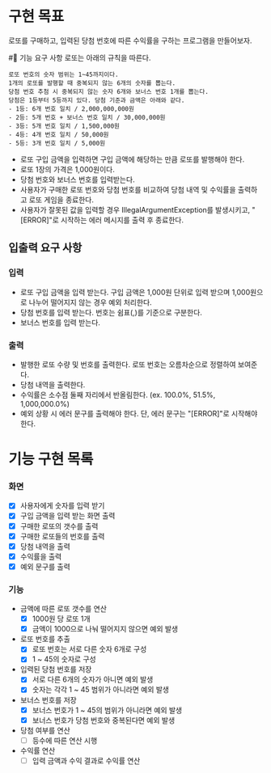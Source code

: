 # 구현 목표
로또를 구매하고, 입력된 당첨 번호에 따른 수익률을 구하는 프로그램을 만들어보자.

#🚀 기능 요구 사항
로또는 아래의 규칙을 따른다.

    로또 번호의 숫자 범위는 1~45까지이다.
    1개의 로또를 발행할 때 중복되지 않는 6개의 숫자를 뽑는다.
    당첨 번호 추첨 시 중복되지 않는 숫자 6개와 보너스 번호 1개를 뽑는다.
    당첨은 1등부터 5등까지 있다. 당첨 기준과 금액은 아래와 같다.
    - 1등: 6개 번호 일치 / 2,000,000,000원
    - 2등: 5개 번호 + 보너스 번호 일치 / 30,000,000원
    - 3등: 5개 번호 일치 / 1,500,000원
    - 4등: 4개 번호 일치 / 50,000원
    - 5등: 3개 번호 일치 / 5,000원

- 로또 구입 금액을 입력하면 구입 금액에 해당하는 만큼 로또를 발행해야 한다.
- 로또 1장의 가격은 1,000원이다.
- 당첨 번호와 보너스 번호를 입력받는다.
- 사용자가 구매한 로또 번호와 당첨 번호를 비교하여 당첨 내역 및 수익률을 출력하고 로또 게임을 종료한다.
- 사용자가 잘못된 값을 입력할 경우 IllegalArgumentException를 발생시키고, "[ERROR]"로 시작하는 에러 메시지를 출력 후 종료한다.

## 입출력 요구 사항
### 입력
- 로또 구입 금액을 입력 받는다. 구입 금액은 1,000원 단위로 입력 받으며 1,000원으로 나누어 떨어지지 않는 경우 예외 처리한다.
- 당첨 번호를 입력 받는다. 번호는 쉼표(,)를 기준으로 구분한다.
- 보너스 번호를 입력 받는다.
 
### 출력
- 발행한 로또 수량 및 번호를 출력한다. 로또 번호는 오름차순으로 정렬하여 보여준다.
- 당첨 내역을 출력한다.
- 수익률은 소수점 둘째 자리에서 반올림한다. (ex. 100.0%, 51.5%, 1,000,000.0%)
- 예외 상황 시 에러 문구를 출력해야 한다. 단, 에러 문구는 "[ERROR]"로 시작해야 한다.

# 기능 구현 목록
### 화면
- [X] 사용자에게 숫자를 입력 받기
- [X] 구입 금액을 입력 받는 화면 출력
- [X] 구매한 로또의 갯수를 출력
- [X] 구매한 로또들의 번호를 출력
- [X] 당첨 내역을 출력
- [X] 수익률을 출력
- [X] 예외 문구를 출력

### 기능
- 금액에 따른 로또 갯수를 연산
  - [X] 1000원 당 로또 1개
  - [X] 금액이 1000으로 나눠 떨어지지 않으면 예외 발생
- 로또 번호를 추출
  - [X] 로또 번호는 서로 다른 숫자 6개로 구성
  - [X] 1 ~ 45의 숫자로 구성
- 입력된 당첨 번호를 저장
  - [X] 서로 다른 6개의 숫자가 아니면 예외 발생
  - [X] 숫자는 각각 1 ~ 45 범위가 아니라면 예외 발생
- 보너스 번호를 저장
  - [X] 보너스 번호가 1 ~ 45의 범위가 아니라면 예외 발생
  - [X] 보너스 번호가 당첨 번호와 중복된다면 예외 발생
- 당첨 여부를 연산
  - [ ] 등수에 따른 연산 시행
- 수익률 연산
  - [ ] 입력 금액과 수익 결과로 수익률 연산